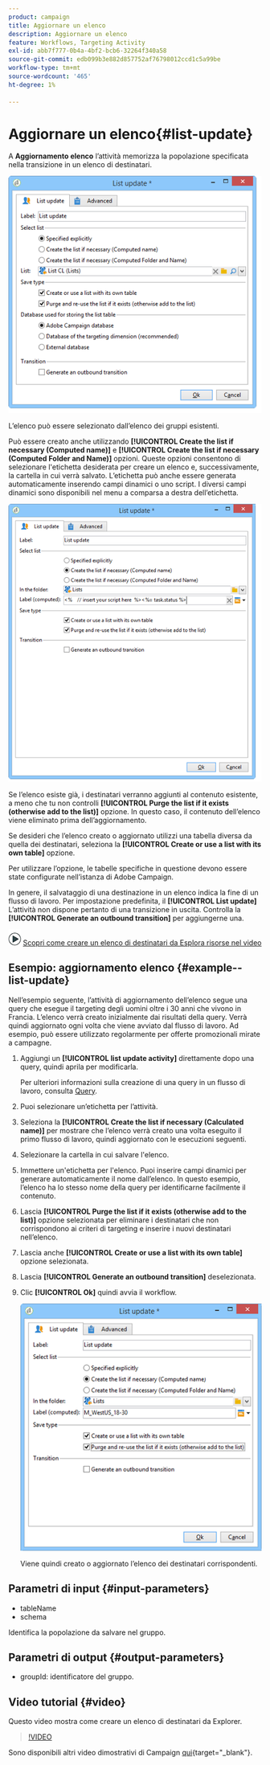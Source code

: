 ```yaml
---
product: campaign
title: Aggiornare un elenco
description: Aggiornare un elenco
feature: Workflows, Targeting Activity
exl-id: abb7f777-0b4a-4bf2-bcb6-32264f340a58
source-git-commit: edb099b3e882d857752af76798012ccd1c5a99be
workflow-type: tm+mt
source-wordcount: '465'
ht-degree: 1%

---
```


# Aggiornare un elenco{#list-update}



A **Aggiornamento elenco** l’attività memorizza la popolazione specificata nella transizione in un elenco di destinatari.

![](assets/s_user_segmentation_update_group.png)

L’elenco può essere selezionato dall’elenco dei gruppi esistenti.

Può essere creato anche utilizzando **[!UICONTROL Create the list if necessary (Computed name)]** e **[!UICONTROL Create the list if necessary (Computed Folder and Name)]** opzioni. Queste opzioni consentono di selezionare l&#39;etichetta desiderata per creare un elenco e, successivamente, la cartella in cui verrà salvato. L’etichetta può anche essere generata automaticamente inserendo campi dinamici o uno script. I diversi campi dinamici sono disponibili nel menu a comparsa a destra dell’etichetta.

![](assets/s_user_segmentation_update_list_calc.png)

Se l’elenco esiste già, i destinatari verranno aggiunti al contenuto esistente, a meno che tu non controlli **[!UICONTROL Purge the list if it exists (otherwise add to the list)]** opzione. In questo caso, il contenuto dell’elenco viene eliminato prima dell’aggiornamento.

Se desideri che l’elenco creato o aggiornato utilizzi una tabella diversa da quella dei destinatari, seleziona la **[!UICONTROL Create or use a list with its own table]** opzione.

Per utilizzare l’opzione, le tabelle specifiche in questione devono essere state configurate nell’istanza di Adobe Campaign.

In genere, il salvataggio di una destinazione in un elenco indica la fine di un flusso di lavoro. Per impostazione predefinita, il **[!UICONTROL List update]** L’attività non dispone pertanto di una transizione in uscita. Controlla la **[!UICONTROL Generate an outbound transition]** per aggiungerne una.

![](assets/do-not-localize/how-to-video.png) [Scopri come creare un elenco di destinatari da Esplora risorse nel video](#video)

## Esempio: aggiornamento elenco {#example--list-update}

Nell’esempio seguente, l’attività di aggiornamento dell’elenco segue una query che esegue il targeting degli uomini oltre i 30 anni che vivono in Francia. L’elenco verrà creato inizialmente dai risultati della query. Verrà quindi aggiornato ogni volta che viene avviato dal flusso di lavoro. Ad esempio, può essere utilizzato regolarmente per offerte promozionali mirate a campagne.

1. Aggiungi un **[!UICONTROL list update activity]** direttamente dopo una query, quindi aprila per modificarla.

   Per ulteriori informazioni sulla creazione di una query in un flusso di lavoro, consulta [Query](query.md).

1. Puoi selezionare un’etichetta per l’attività.
1. Seleziona la **[!UICONTROL Create the list if necessary (Calculated name)]** per mostrare che l’elenco verrà creato una volta eseguito il primo flusso di lavoro, quindi aggiornato con le esecuzioni seguenti.
1. Selezionare la cartella in cui salvare l&#39;elenco.
1. Immettere un&#39;etichetta per l&#39;elenco. Puoi inserire campi dinamici per generare automaticamente il nome dall’elenco. In questo esempio, l’elenco ha lo stesso nome della query per identificarne facilmente il contenuto.
1. Lascia **[!UICONTROL Purge the list if it exists (otherwise add to the list)]** opzione selezionata per eliminare i destinatari che non corrispondono ai criteri di targeting e inserire i nuovi destinatari nell’elenco.
1. Lascia anche **[!UICONTROL Create or use a list with its own table]** opzione selezionata.
1. Lascia **[!UICONTROL Generate an outbound transition]** deselezionata.
1. Clic **[!UICONTROL Ok]** quindi avvia il workflow.

   ![](assets/s_user_segmentation_update_list_calc_example.png)

   Viene quindi creato o aggiornato l’elenco dei destinatari corrispondenti.

## Parametri di input {#input-parameters}

* tableName
* schema

Identifica la popolazione da salvare nel gruppo.

## Parametri di output {#output-parameters}

* groupId: identificatore del gruppo.

## Video tutorial {#video}

Questo video mostra come creare un elenco di destinatari da Explorer.

>[!VIDEO](https://video.tv.adobe.com/v/25602/quality=12)

Sono disponibili altri video dimostrativi di Campaign [qui](https://experienceleague.adobe.com/docs/campaign-learn/tutorials/getting-started/introduction-to-adobe-campaign.html){target="_blank"}.